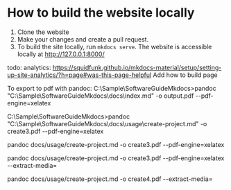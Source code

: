 # How to build the website locally

1. Clone the website
2. Make your changes and create a pull request.
3. To build the site locally, run `mkdocs serve`. The website is accessible locally at http://127.0.0.1:8000/

todo: analytics: https://squidfunk.github.io/mkdocs-material/setup/setting-up-site-analytics/?h=page#was-this-page-helpful
Add how to build page

To export to pdf with pandoc: 
C:\Sample\SoftwareGuideMkdocs>pandoc "C:\Sample\SoftwareGuideMkdocs\docs\index.md" -o output.pdf --pdf-engine=xelatex


C:\Sample\SoftwareGuideMkdocs>pandoc "C:\Sample\SoftwareGuideMkdocs\docs\usage\create-project.md" -o create3.pdf --pdf-engine=xelatex

pandoc docs/usage/create-project.md -o create3.pdf --pdf-engine=xelatex

pandoc docs/usage/create-project.md -o create3.pdf --pdf-engine=xelatex --extract-media=

pandoc docs/usage/create-project.md -o create4.pdf --extract-media=
